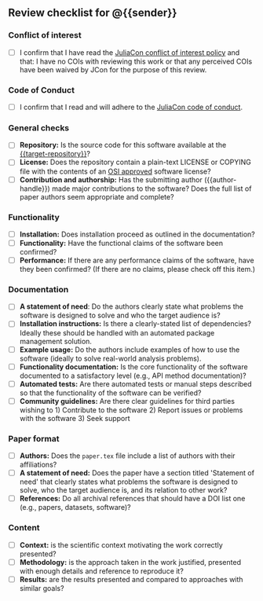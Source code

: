 ## Review checklist for @{{sender}}

### Conflict of interest

- [ ] I confirm that I have read the [JuliaCon conflict of interest policy](https://proceedings.juliacon.org/guide/authors#coi) and that: I have no COIs with reviewing this work or that any perceived COIs have been waived by JCon for the purpose of this review.

### Code of Conduct

- [ ] I confirm that I read and will adhere to the [JuliaCon code of conduct](https://proceedings.juliacon.org/coc).

### General checks

- [ ] **Repository:** Is the source code for this software available at the [{{target-repository}}]({{target-repository}})?
- [ ] **License:** Does the repository contain a plain-text LICENSE or COPYING file with the contents of an [OSI approved](https://opensource.org/licenses/alphabetical) software license?
- [ ] **Contribution and authorship:** Has the submitting author ({{author-handle}}) made major contributions to the software? Does the full list of paper authors seem appropriate and complete?

### Functionality

- [ ] **Installation:** Does installation proceed as outlined in the documentation?
- [ ] **Functionality:** Have the functional claims of the software been confirmed?
- [ ] **Performance:** If there are any performance claims of the software, have they been confirmed? (If there are no claims, please check off this item.)

### Documentation

- [ ] **A statement of need**: Do the authors clearly state what problems the software is designed to solve and who the target audience is?
- [ ] **Installation instructions:** Is there a clearly-stated list of dependencies? Ideally these should be handled with an automated package management solution.
- [ ] **Example usage:** Do the authors include examples of how to use the software (ideally to solve real-world analysis problems).
- [ ] **Functionality documentation:** Is the core functionality of the software documented to a satisfactory level (e.g., API method documentation)?
- [ ] **Automated tests:** Are there automated tests or manual steps described so that the functionality of the software can be verified?
- [ ] **Community guidelines:** Are there clear guidelines for third parties wishing to 1) Contribute to the software 2) Report issues or problems with the software 3) Seek support

### Paper format

- [ ] **Authors:** Does the `paper.tex` file include a list of authors with their affiliations?
- [ ] **A statement of need:** Does the paper have a section titled 'Statement of need' that clearly states what problems the software is designed to solve, who the target audience is, and its relation to other work?
- [ ] **References:**  Do all archival references that should have a DOI list one (e.g., papers, datasets, software)?

### Content

- [ ] **Context:** is the scientific context motivating the work correctly presented?
- [ ] **Methodology:** is the approach taken in the work justified, presented with enough details and reference to reproduce it?
- [ ] **Results:** are the results presented and compared to approaches with similar goals?